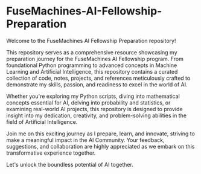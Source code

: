 # FuseMachines-AI-Fellowship-Preparation
Welcome to the FuseMachines AI Fellowship Preparation repository!

This repository serves as a comprehensive resource showcasing my preparation journey for the FuseMachines AI Fellowship program. From foundational Python programming to advanced concepts in Machine Learning and Artificial Intelligence, this repository contains a curated collection of code, notes, projects, and references meticulously crafted to demonstrate my skills, passion, and readiness to excel in the world of AI.

Whether you're exploring my Python scripts, diving into mathematical concepts essential for AI, delving into probability and statistics, or examining real-world AI projects, this repository is designed to provide insight into my dedication, creativity, and problem-solving abilities in the field of Artificial Intelligence.

Join me on this exciting journey as I prepare, learn, and innovate, striving to make a meaningful impact in the AI Community. Your feedback, suggestions, and collaboration are highly appreciated as we embark on this transformative experience together.

Let's unlock the boundless potential of AI together.
